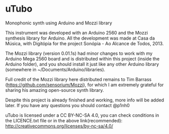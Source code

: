# uTubo
Monophonic synth using Arduino and Mozzi library

This instrument was developed with an Arduino 2560 and the Mozzi synthesis library for Arduino. All the development was made at Casa da Música, with Digitópia for the project Sonópia - Ao Alcance de Todos, 2013.

The Mozzi library (version 0.01.1s) had minor changes to work with my Arduino Mega 2560 board and is distributed within this project (inside the Arduino folder), and you should install it just like any other Arduino library (somewhere in ~/Documents/Arduino/libraries). 

Full credit of the Mozzi library here distributed remains to Tim Barrass (https://github.com/sensorium/Mozzi), for which I am extremely grateful for sharing his amazing open-source synth library.

Despite this project is already finished and working, more info will be added later. If you have any questions you should contact @p1nh0

uTubo is licensed under a CC BY-NC-SA 4.0, you can check conditions in the LICENCE.txt file or in the above link(recommended):  
http://creativecommons.org/licenses/by-nc-sa/4.0/